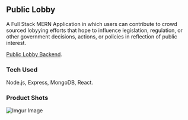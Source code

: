 
## Public Lobby

A Full Stack MERN Application in which users can contribute to crowd sourced lobyying efforts that hope to influence legislation, regulation, or other government decisions, actions, or policies in reflection of public interest. 

[Public Lobby Backend](https://github.com/Bridgta/public-lobby).

### Tech Used

Node.js, Express, MongoDB, React. 

### Product Shots

![Imgur Image](https://imgur.com/gallery/cZTmbbf)






